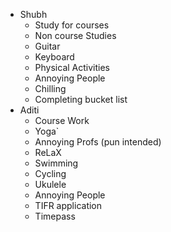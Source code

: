- Shubh
	- Study for courses
	- Non course Studies
	- Guitar
	- Keyboard
	- Physical Activities
	- Annoying People
	- Chilling
	- Completing bucket list
- Aditi
	- Course Work
	- Yoga`
	- Annoying Profs (pun intended)
	- ReLaX
	- Swimming
	- Cycling
	- Ukulele
	- Annoying People
	- TIFR application
	- Timepass